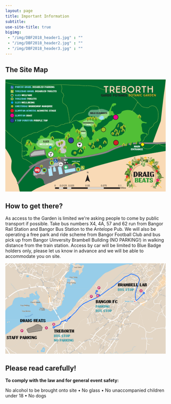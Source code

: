 ```yaml
---
layout: page
title: Important Information
subtitle: 
use-site-title: true
bigimg:
 - "/img/DBF2018_header1.jpg" : ""
 - "/img/DBF2018_header2.jpg" : ""
 - "/img/DBF2018_header3.jpg" : ""
---
```


## The Site Map

![The site map](/img/Draig%20Beats%202022%20Site%20Map.png)

## How to get there?

As access to the Garden is limited we're asking people to come by public transport if possible. Take bus numbers X4, 4A, 57 and 62 run from Bangor Rail Station and Bangor Bus Station to the Antelope Pub. We will also be operating a free park and ride scheme from Bangor Football Club and bus pick up from Bangor Uinversity Brambell Building (NO PARKING!) in walking distance from the train station. Access by car will be limited to Blue Badge holders only, please let us know in advance and we will be able to accommodate you on site.

![Bus_Route_and_Parking}](/img/Bus_Route_and_Parking.jpg)

## Please read carefully!

**To comply with the law and for general event safety:**

No alcohol to be brought onto site • No glass • No unaccompanied children under 18 • No dogs
